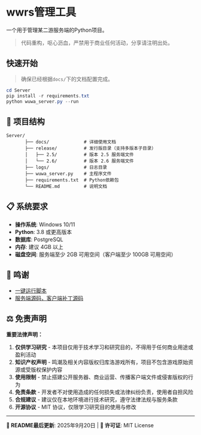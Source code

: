 # wwrs管理工具

一个用于管理某二游服务端的Python项目。
> 代码重构，呕心沥血，严禁用于商业任何活动，分享请注明出处。

## 快速开始

> 确保已经根据`docs/`下的文档配置完成。

```PowerShell
cd Server
pip install -r requirements.txt
python wuwa_server.py --run
```

## 📁 项目结构

```
Server/
       ├── docs/             # 详细使用文档
       ├── release/          # 发行版目录（支持多版本子目录）
       │   ├── 2.5/          # 版本 2.5 服务端文件
       │   └── 2.6/          # 版本 2.6 服务端文件
       ├── logs/             # 日志目录
       ├── wuwa_server.py    # 主程序文件
       ├── requirements.txt  # Python依赖包
       └── README.md         # 说明文档
```

## 📋 系统要求

- **操作系统**: Windows 10/11
- **Python**: 3.8 或更高版本
- **数据库**: PostgreSQL
- **内存**: 建议 4GB 以上
- **磁盘空间**: 服务端至少 2GB 可用空间（客户端至少 100GB 可用空间）

## 🔗 鸣谢

- [一键运行脚本](https://github.com/GamblerIX/Server)
- [服务端源码，客户端补丁源码](https://git.xeondev.com/wickedwaifus/)

## ⚖️ 免责声明

**重要法律声明：**

1. **仅供学习研究** - 本项目仅用于技术学习和研究目的，不得用于任何商业用途或盈利活动
2. **知识产权声明** - 鸣潮及相关内容版权归库洛游戏所有，项目不包含游戏原始资源或受版权保护内容
3. **使用限制** - 禁止搭建公开服务器、商业运营、传播客户端文件或侵害版权的行为
4. **免责条款** - 开发者不对使用造成的任何损失或法律纠纷负责，使用者自担风险
5. **合规建议** - 建议仅在本地环境进行技术研究，遵守法律法规与服务条款
6. **开源协议** - MIT 协议，仅限学习研究目的使用与修改

---

**📝 README最后更新**: 2025年9月20日 | **📄 许可证**: MIT License
